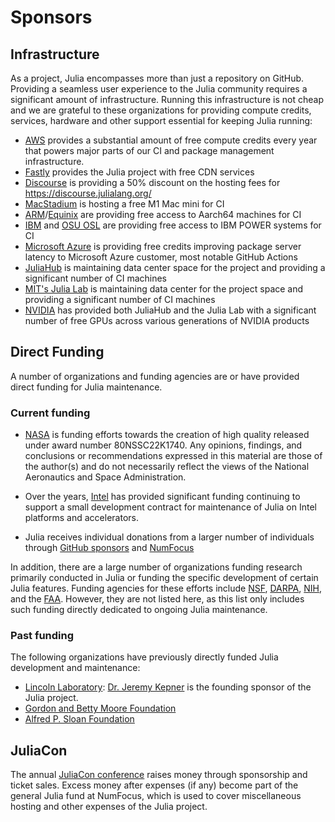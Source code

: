 # Sponsors

## Infrastructure

As a project, Julia encompasses more than just a repository on GitHub.
Providing a seamless user experience to the Julia community requires a
significant amount of infrastructure. Running this infrastructure is not
cheap and we are grateful to these organizations for providing compute
credits, services, hardware and other support essential for keeping Julia
running:

- [AWS](https://aws.amazon.com) provides a substantial amount of free compute credits every year that powers major parts of our CI and package management infrastructure.
- [Fastly](https://www.fastly.com/) provides the Julia project with free CDN services
- [Discourse](https://discourse.org/) is providing a 50% discount on the hosting fees for https://discourse.julialang.org/
- [MacStadium](https://www.macstadium.com/) is hosting a free M1 Mac mini for CI
- [ARM](https://www.arm.com/markets/computing-infrastructure/works-on-arm)/[Equinix](https://deploy.equinix.com/) are providing free access to Aarch64 machines for CI
- [IBM](www.ibm.com) and [OSU OSL](https://osuosl.org/) are providing free access to IBM POWER systems for CI
- [Microsoft Azure](https://azure.microsoft.com/) is providing free credits improving package server latency to Microsoft Azure customer, most notable GitHub Actions
- [JuliaHub](https://juliahub.com/) is maintaining data center space for the project and providing a significant number of CI machines
- [MIT's Julia Lab](https://julia.mit.edu/) is maintaining data center for the project space and providing a significant number of CI machines
- [NVIDIA](nvidia.com) has provided both JuliaHub and the Julia Lab with a significant number of free GPUs across various generations of NVIDIA products

## Direct Funding

A number of organizations and funding agencies are or have provided direct funding for Julia maintenance.

### Current funding

- [NASA](nasa.gov) is funding efforts towards the creation of high quality released under award number 80NSSC22K1740. Any opinions, findings, and conclusions or recommendations expressed in this material are those of the author(s) and do not necessarily reflect the views of the National Aeronautics and Space Administration.

- Over the years, [Intel](intel.com) has provided significant funding continuing to support a small development contract for maintenance of Julia on Intel platforms and accelerators.

- Julia receives individual donations from a larger number of individuals through [GitHub sponsors](https://github.com/sponsors/JuliaLang) and [NumFocus](https://numfocus.org/project/julia)

In addition, there are a large number of organizations funding research primarily conducted in Julia or funding
the specific development of certain Julia features. Funding agencies for these efforts include [NSF](https://nsf.gov), [DARPA](https://www.darpa.mil/), [NIH](https://www.nih.gov/), and the [FAA](https://www.faa.gov/). However, they are not listed here, as this list only includes such funding directly dedicated to ongoing Julia maintenance.

### Past funding

The following organizations have previously directly funded Julia development and maintenance:

* [Lincoln Laboratory](https://www.ll.mit.edu): [Dr. Jeremy Kepner](https://www.mit.edu/~kepner/) is the founding sponsor of the Julia project.
* [Gordon and Betty Moore Foundation](https://www.moore.org/article-detail?newsUrlName=bringing-julia-from-beta-to-1.0-to-support-data-intensive-scientific-computing)
* [Alfred P. Sloan Foundation](https://sloan.org/grant-detail/7999)

## JuliaCon

The annual [JuliaCon conference](https://juliacon.org/) raises money through sponsorship and ticket sales. Excess money after expenses (if any) become part of the general Julia fund at NumFocus, which is used to cover miscellaneous hosting and other expenses of the Julia project.